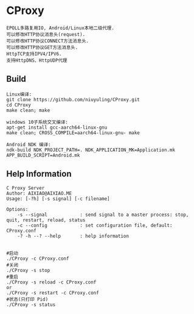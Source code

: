 # CProxy

    EPOLL多路复用IO, Android/Linux本地二级代理.  
    可以修改HTTP协议消息头(request).  
    可以修改HTTP协议CONNECT方法消息头.  
    可以修改HTTP协议GET方法消息头.  
    HttpTCP支持IPV4/IPV6.
    支持HttpDNS、HttpUDP代理

## Build

    Linux编译:  
    git clone https://github.com/niuyuling/CProxy.git  
    cd CProxy  
    make clean; make  
    
    windows 10子系统交叉编译:  
    apt-get install gcc-aarch64-linux-gnu  
    make clean; CROSS_COMPILE=aarch64-linux-gnu- make  
    
    Android NDK 编译:  
    ndk-build NDK_PROJECT_PATH=. NDK_APPLICATION_MK=Application.mk APP_BUILD_SCRIPT=Android.mk  

## Help Information

    C Proxy Server
    Author: AIXIAO@AIXIAO.ME
    Usage: [-?h] [-s signal] [-c filename]

    Options:
        -s --signal            : send signal to a master process: stop, quit, restart, reload, status
        -c --config            : set configuration file, default: CProxy.conf
        -? -h --? --help       : help information


    #启动
    ./CProxy -c CProxy.conf
    #关闭
    ./CProxy -s stop
    #重启
    ./CProxy -s reload -c CProxy.conf
    or
    ./CProxy -s restart -c CProxy.conf
    #状态(只打印 Pid)
    ./CProxy -s status
